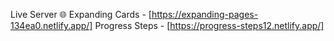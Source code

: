Live Server 🌐
Expanding Cards - [https://expanding-pages-134ea0.netlify.app/]
Progress Steps - [https://progress-steps12.netlify.app/]
